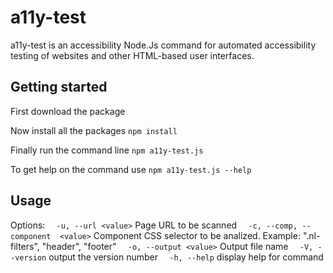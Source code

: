 # a11y-test

a11y-test is an accessibility Node.Js command for automated accessibility testing of websites and other HTML-based user interfaces.

## Getting started
First download the package

Now install all the packages 
`npm install`

Finally run the command line
`npm a11y-test.js`

To get help on the command use
`npm a11y-test.js --help`


## Usage
Options:
`  -u, --url <value>`                 Page URL to be scanned
`  -c, --comp, --component  <value>`  Component CSS selector to be analized. Example: ".nl-filters", "header", "footer"
`  -o, --output <value>`              Output file name
`  -V, --version`                     output the version number
`  -h, --help`                        display help for command